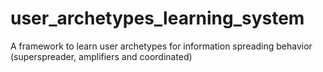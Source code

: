 # user_archetypes_learning_system
A framework to learn user archetypes for information spreading behavior (superspreader, amplifiers and coordinated)
